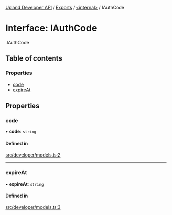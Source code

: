 [Upland Developer API](../README.md) / [Exports](../modules.md) / [<internal\>](../modules/internal_.md) / IAuthCode

# Interface: IAuthCode

[<internal>](../modules/internal_.md).IAuthCode

## Table of contents

### Properties

- [code](internal_.IAuthCode.md#code)
- [expireAt](internal_.IAuthCode.md#expireat)

## Properties

### code

• **code**: `string`

#### Defined in

[src/developer/models.ts:2](https://github.com/IIKris/upland-api-wrapper/blob/30ebe98/src/developer/models.ts#L2)

___

### expireAt

• **expireAt**: `string`

#### Defined in

[src/developer/models.ts:3](https://github.com/IIKris/upland-api-wrapper/blob/30ebe98/src/developer/models.ts#L3)
